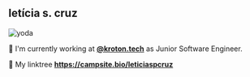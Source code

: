 ## letícia s. cruz
<img align="center" alt="yoda" src="https://media.giphy.com/media/2wGXK84nfEtR1JHe1H/giphy.gif">

📌  I'm currently working at <a href="https://www.linkedin.com/company/kroton-tech/"><strong>@kroton.tech</strong></a> as Junior Software Engineer.

🔗 My linktree <strong>https://campsite.bio/leticiaspcruz</strong>
